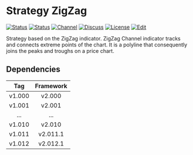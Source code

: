 # Strategy ZigZag

[![Status][gha-image-check-master]][gha-link-check-master]
[![Status][gha-image-compile-master]][gha-link-compile-master]
[![Channel][tg-channel-image]][tg-channel-link]
[![Discuss][gh-discuss-badge]][gh-discuss-link]
[![License][license-image]][license-link]
[![Edit][gh-edit-badge]][gh-edit-link]

Strategy based on the ZigZag indicator.
ZigZag Channel indicator tracks and connects extreme points of the chart.
It is a polyline that consequently joins the peaks and troughs on a price chart.

## Dependencies

| Tag      | Framework |
|:--------:|:---------:|
| v1.000   | v2.000    |
| v1.001   | v2.001    |
| ...      | ...       |
| v1.010   | v2.010    |
| v1.011   | v2.011.1  |
| v1.012   | v2.012.1  |

<!-- Named links -->

[gh-discuss-badge]: https://img.shields.io/badge/Discussions-Q&A-blue.svg?logo=github
[gh-discuss-link]: https://github.com/EA31337/EA31337-Strategies/discussions

[gh-edit-badge]: https://img.shields.io/badge/GitHub-edit-purple.svg?logo=github
[gh-edit-link]: https://github.dev/EA31337/Strategy-ZigZag

[gha-link-check-master]: https://github.com/EA31337/Strategy-ZigZag/actions?query=workflow:Check+branch%3Amaster
[gha-image-check-master]: https://github.com/EA31337/Strategy-ZigZag/workflows/Check/badge.svg?branch=master
[gha-link-compile-master]: https://github.com/EA31337/Strategy-ZigZag/actions?query=workflow:Compile+branch%3Amaster
[gha-image-compile-master]: https://github.com/EA31337/Strategy-ZigZag/workflows/Compile/badge.svg?branch=master

[tg-channel-image]: https://img.shields.io/badge/Telegram-join-0088CC.svg?logo=telegram
[tg-channel-link]: https://t.me/EA31337

[license-image]: https://img.shields.io/github/license/EA31337/EA31337-Strategies.svg
[license-link]: https://tldrlegal.com/license/gnu-general-public-license-v3-(gpl-3)
